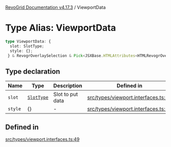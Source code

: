 [RevoGrid Documentation v4.17.3](README.md) / ViewportData

# Type Alias: ViewportData

```ts
type ViewportData: {
  slot: SlotType;
  style: {};
 } & RevogrOverlaySelection & Pick<JSXBase.HTMLAttributes<HTMLRevogrOverlaySelectionElement>, "ref"> & Pick<JSXBase.HTMLAttributes<HTMLRevogrDataElement>, "ref"> & RevogrData;
```

## Type declaration

| Name | Type | Description | Defined in |
| ------ | ------ | ------ | ------ |
| `slot` | [`SlotType`](TypeAlias.SlotType.md) | Slot to put data | [src/types/viewport.interfaces.ts:51](https://github.com/revolist/revogrid/blob/c9f40461b2daa14fb3a2e5f76080a8e7b65ce7ef/src/types/viewport.interfaces.ts#L51) |
| `style` | \{\} | - | [src/types/viewport.interfaces.ts:52](https://github.com/revolist/revogrid/blob/c9f40461b2daa14fb3a2e5f76080a8e7b65ce7ef/src/types/viewport.interfaces.ts#L52) |

## Defined in

[src/types/viewport.interfaces.ts:49](https://github.com/revolist/revogrid/blob/c9f40461b2daa14fb3a2e5f76080a8e7b65ce7ef/src/types/viewport.interfaces.ts#L49)
